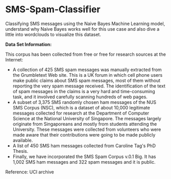 # SMS-Spam-Classifier

Classifying SMS messages using the Naive Bayes Machine Learning model, understand why Naive Bayes works well for this use case and also dive a little into wordclouds to visualize this dataset.

**Data Set Information:**

This corpus has been collected from free or free for research sources at the Internet: 

- A collection of 425 SMS spam messages was manually extracted from the Grumbletext Web site. This is a UK forum in which cell phone users make public claims about SMS spam messages, most of them without reporting the very spam message received. The identification of the text of spam messages in the claims is a very hard and time-consuming task, and it involved carefully scanning hundreds of web pages. <br>
- A subset of 3,375 SMS randomly chosen ham messages of the NUS SMS Corpus (NSC), which is a dataset of about 10,000 legitimate messages collected for research at the Department of Computer Science at the National University of Singapore. The messages largely originate from Singaporeans and mostly from students attending the University. These messages were collected from volunteers who were made aware that their contributions were going to be made publicly available.  <br>
- A list of 450 SMS ham messages collected from Caroline Tag's PhD Thesis. <br>
- Finally, we have incorporated the SMS Spam Corpus v.0.1 Big. It has 1,002 SMS ham messages and 322 spam messages and it is public. <br>

Reference: UCI archive
